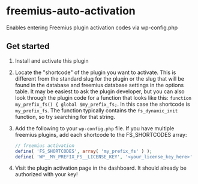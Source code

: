 # freemius-auto-activation

Enables entering Freemius plugin activation codes via wp-config.php

## Get started

1. Install and activate this plugin

2. Locate the "shortcode" of the plugin you want to activate. This is different from the standard slug for the plugin or the slug that will be found in the database and freemius database settings in the options table. It may be easiest to ask the plugin developer, but you can also look through the plugin code for a function that looks like this: `function my_prefix_fs() { global $my_prefix_fs;`. In this case the shortcode is `my_prefix_fs`. The function typically contains the `fs_dynamic_init` function, so try searching for that string.

3. Add the following to your `wp-config.php` file. If you have multiple freemius plugins, add each shortcode to the FS_SHORTCODES array:  

   ```php
   // freemius activation
   define( 'FS_SHORTCODES', array( 'my_prefix_fs' ) );
   define( 'WP__MY_PREFIX_FS__LICENSE_KEY', '<your_license_key_here>' );
   ```

4. Visit the plugin activation page in the dashboard. It should already be authorized with your key!
